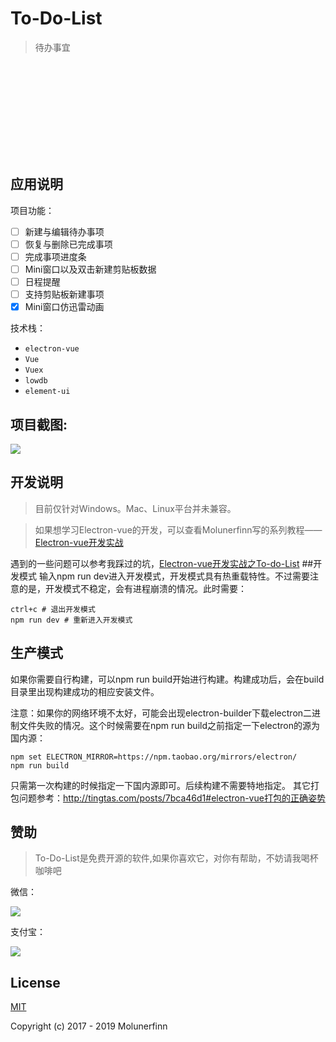 # To-Do-List

> 待办事宜

<p align="center" style="width:150px;height:150px">
  <img src="https://cdn.jsdelivr.net/gh/gorkys/CDN-Blog@master/blog/image/To-Do-List/logo.png" alt="">
</p>

## 应用说明
项目功能：

- [ ] 新建与编辑待办事项
- [ ] 恢复与删除已完成事项
- [ ] 完成事项进度条
- [ ] Mini窗口以及双击新建剪贴板数据
- [ ] 日程提醒
- [ ] 支持剪贴板新建事项
- [x] Mini窗口仿迅雷动画

技术栈：

- `electron-vue`
- `Vue`
- `Vuex`
- `lowdb`
- `element-ui`

## 项目截图:

![](https://cdn.jsdelivr.net/gh/gorkys/CDN-Blog@master/blog/image/To-Do-List/to-do-list.gif)

## 开发说明

> 目前仅针对Windows。Mac、Linux平台并未兼容。

>如果想学习Electron-vue的开发，可以查看Molunerfinn写的系列教程——[Electron-vue开发实战](https://molunerfinn.com/tags/Electron-vue/)

遇到的一些问题可以参考我踩过的坑，[Electron-vue开发实战之To-do-List](http://tingtas.com/posts/7bca46d1)
##开发模式
输入npm run dev进入开发模式，开发模式具有热重载特性。不过需要注意的是，开发模式不稳定，会有进程崩溃的情况。此时需要：
```base
ctrl+c # 退出开发模式
npm run dev # 重新进入开发模式
```
## 生产模式
如果你需要自行构建，可以npm run build开始进行构建。构建成功后，会在build目录里出现构建成功的相应安装文件。

注意：如果你的网络环境不太好，可能会出现electron-builder下载electron二进制文件失败的情况。这个时候需要在npm run build之前指定一下electron的源为国内源：
```base
npm set ELECTRON_MIRROR=https://npm.taobao.org/mirrors/electron/
npm run build
```
只需第一次构建的时候指定一下国内源即可。后续构建不需要特地指定。
其它打包问题参考：<http://tingtas.com/posts/7bca46d1#electron-vue打包的正确姿势>

## 赞助
> To-Do-List是免费开源的软件,如果你喜欢它，对你有帮助，不妨请我喝杯咖啡吧

微信：

![](https://cdn.jsdelivr.net/gh/gorkys/CDN-Blog@master/blog/sponsor/wechat.jpg)

支付宝：

![](https://cdn.jsdelivr.net/gh/gorkys/CDN-Blog@master/blog/sponsor/alipay.png)

## License

[MIT](http://opensource.org/licenses/MIT)

Copyright (c) 2017 - 2019 Molunerfinn